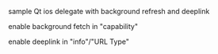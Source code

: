 sample Qt ios delegate with background refresh and deeplink

enable background fetch in "capability"

enable deeplink in "info"/"URL Type"